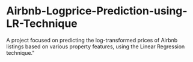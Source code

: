 # Airbnb-Logprice-Prediction-using-LR-Technique
A project focused on predicting the log-transformed prices of Airbnb listings based on various property features, using the Linear Regression technique."
